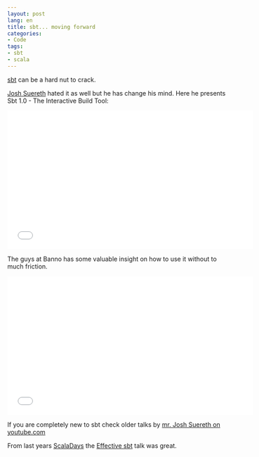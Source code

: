 ```yaml
---
layout: post
lang: en
title: sbt... moving forward
categories:
- Code
tags:
- sbt
- scala
---
```


[sbt](http://www.scala-sbt.org) can be a hard nut to crack.

[Josh Suereth](http://jsuereth.com) hated it as well but he has change his mind.
Here he presents Sbt 1.0 - The Interactive Build Tool:

<iframe width="560" height="315" src="//www.youtube.com/embed/lDipvzpk3AE" frameborder="0" allowfullscreen></iframe>

The guys at Banno has some valuable insight on how to use it without to much friction.


<iframe width="560" height="315" src="//www.youtube.com/embed/y-_h_m4GjVo" frameborder="0" allowfullscreen></iframe>

If you are completely new to sbt check older talks by [mr. Josh Suereth on youtube.com](http://www.youtube.com/results?search_query=josh+suereth+sbt)

From last years [ScalaDays](http://www.scaladays.org/2013) the [Effective sbt](http://parleys.com/play/51c3790ae4b0d38b54f46259/chapter0/about) talk was great.
